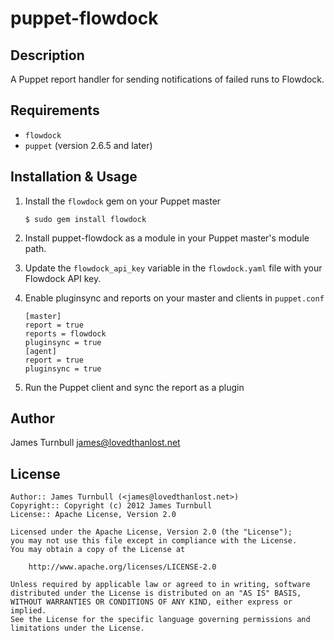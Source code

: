 puppet-flowdock
==========

Description
-----------

A Puppet report handler for sending notifications of failed runs to Flowdock.

Requirements
------------

* `flowdock`
* `puppet` (version 2.6.5 and later)

Installation & Usage
--------------------

1.  Install the `flowdock` gem on your Puppet master

        $ sudo gem install flowdock

2.  Install puppet-flowdock as a module in your Puppet master's module
    path.

3.  Update the `flowdock_api_key` variable in the `flowdock.yaml` file with
    your Flowdock API key.

4.  Enable pluginsync and reports on your master and clients in `puppet.conf`

        [master]
        report = true
        reports = flowdock
        pluginsync = true
        [agent]
        report = true
        pluginsync = true

5.  Run the Puppet client and sync the report as a plugin

Author
------

James Turnbull <james@lovedthanlost.net>

License
-------

    Author:: James Turnbull (<james@lovedthanlost.net>)
    Copyright:: Copyright (c) 2012 James Turnbull
    License:: Apache License, Version 2.0

    Licensed under the Apache License, Version 2.0 (the "License");
    you may not use this file except in compliance with the License.
    You may obtain a copy of the License at

        http://www.apache.org/licenses/LICENSE-2.0

    Unless required by applicable law or agreed to in writing, software
    distributed under the License is distributed on an "AS IS" BASIS,
    WITHOUT WARRANTIES OR CONDITIONS OF ANY KIND, either express or implied.
    See the License for the specific language governing permissions and
    limitations under the License.
